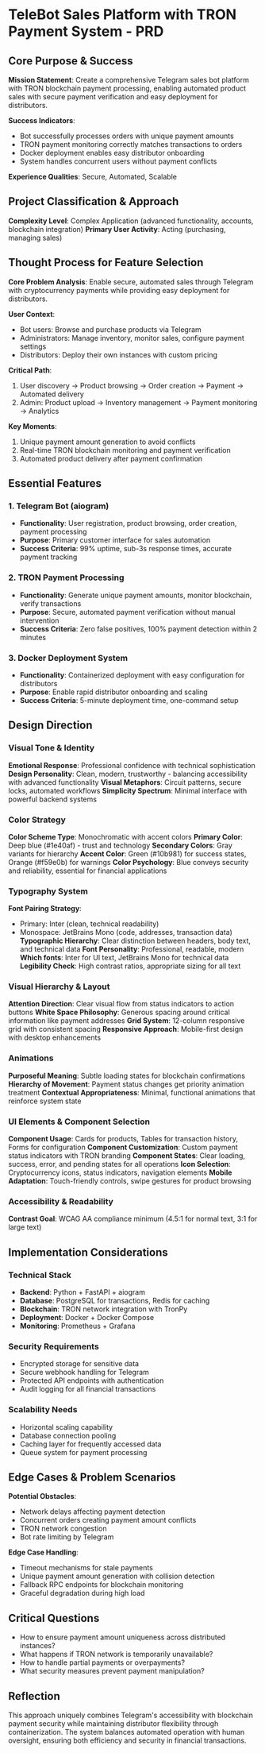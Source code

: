 # TeleBot Sales Platform with TRON Payment System - PRD

## Core Purpose & Success

**Mission Statement**: Create a comprehensive Telegram sales bot platform with TRON blockchain payment processing, enabling automated product sales with secure payment verification and easy deployment for distributors.

**Success Indicators**: 
- Bot successfully processes orders with unique payment amounts
- TRON payment monitoring correctly matches transactions to orders
- Docker deployment enables easy distributor onboarding
- System handles concurrent users without payment conflicts

**Experience Qualities**: Secure, Automated, Scalable

## Project Classification & Approach

**Complexity Level**: Complex Application (advanced functionality, accounts, blockchain integration)
**Primary User Activity**: Acting (purchasing, managing sales)

## Thought Process for Feature Selection

**Core Problem Analysis**: Enable secure, automated sales through Telegram with cryptocurrency payments while providing easy deployment for distributors.

**User Context**: 
- Bot users: Browse and purchase products via Telegram
- Administrators: Manage inventory, monitor sales, configure payment settings
- Distributors: Deploy their own instances with custom pricing

**Critical Path**: 
1. User discovery → Product browsing → Order creation → Payment → Automated delivery
2. Admin: Product upload → Inventory management → Payment monitoring → Analytics

**Key Moments**:
1. Unique payment amount generation to avoid conflicts
2. Real-time TRON blockchain monitoring and payment verification
3. Automated product delivery after payment confirmation

## Essential Features

### 1. Telegram Bot (aiogram)
- **Functionality**: User registration, product browsing, order creation, payment processing
- **Purpose**: Primary customer interface for sales automation
- **Success Criteria**: 99% uptime, sub-3s response times, accurate payment tracking

### 2. TRON Payment Processing
- **Functionality**: Generate unique payment amounts, monitor blockchain, verify transactions
- **Purpose**: Secure, automated payment verification without manual intervention
- **Success Criteria**: Zero false positives, 100% payment detection within 2 minutes

### 3. Docker Deployment System
- **Functionality**: Containerized deployment with easy configuration for distributors
- **Purpose**: Enable rapid distributor onboarding and scaling
- **Success Criteria**: 5-minute deployment time, one-command setup

## Design Direction

### Visual Tone & Identity
**Emotional Response**: Professional confidence with technical sophistication
**Design Personality**: Clean, modern, trustworthy - balancing accessibility with advanced functionality
**Visual Metaphors**: Circuit patterns, secure locks, automated workflows
**Simplicity Spectrum**: Minimal interface with powerful backend systems

### Color Strategy
**Color Scheme Type**: Monochromatic with accent colors
**Primary Color**: Deep blue (#1e40af) - trust and technology
**Secondary Colors**: Gray variants for hierarchy
**Accent Color**: Green (#10b981) for success states, Orange (#f59e0b) for warnings
**Color Psychology**: Blue conveys security and reliability, essential for financial applications

### Typography System
**Font Pairing Strategy**: 
- Primary: Inter (clean, technical readability)
- Monospace: JetBrains Mono (code, addresses, transaction data)
**Typographic Hierarchy**: Clear distinction between headers, body text, and technical data
**Font Personality**: Professional, readable, modern
**Which fonts**: Inter for UI text, JetBrains Mono for technical data
**Legibility Check**: High contrast ratios, appropriate sizing for all text

### Visual Hierarchy & Layout
**Attention Direction**: Clear visual flow from status indicators to action buttons
**White Space Philosophy**: Generous spacing around critical information like payment addresses
**Grid System**: 12-column responsive grid with consistent spacing
**Responsive Approach**: Mobile-first design with desktop enhancements

### Animations
**Purposeful Meaning**: Subtle loading states for blockchain confirmations
**Hierarchy of Movement**: Payment status changes get priority animation treatment
**Contextual Appropriateness**: Minimal, functional animations that reinforce system state

### UI Elements & Component Selection
**Component Usage**: Cards for products, Tables for transaction history, Forms for configuration
**Component Customization**: Custom payment status indicators with TRON branding
**Component States**: Clear loading, success, error, and pending states for all operations
**Icon Selection**: Cryptocurrency icons, status indicators, navigation elements
**Mobile Adaptation**: Touch-friendly controls, swipe gestures for product browsing

### Accessibility & Readability
**Contrast Goal**: WCAG AA compliance minimum (4.5:1 for normal text, 3:1 for large text)

## Implementation Considerations

### Technical Stack
- **Backend**: Python + FastAPI + aiogram
- **Database**: PostgreSQL for transactions, Redis for caching
- **Blockchain**: TRON network integration with TronPy
- **Deployment**: Docker + Docker Compose
- **Monitoring**: Prometheus + Grafana

### Security Requirements
- Encrypted storage for sensitive data
- Secure webhook handling for Telegram
- Protected API endpoints with authentication
- Audit logging for all financial transactions

### Scalability Needs
- Horizontal scaling capability
- Database connection pooling
- Caching layer for frequently accessed data
- Queue system for payment processing

## Edge Cases & Problem Scenarios

**Potential Obstacles**:
- Network delays affecting payment detection
- Concurrent orders creating payment amount conflicts
- TRON network congestion
- Bot rate limiting by Telegram

**Edge Case Handling**:
- Timeout mechanisms for stale payments
- Unique payment amount generation with collision detection
- Fallback RPC endpoints for blockchain monitoring
- Graceful degradation during high load

## Critical Questions

- How to ensure payment amount uniqueness across distributed instances?
- What happens if TRON network is temporarily unavailable?
- How to handle partial payments or overpayments?
- What security measures prevent payment manipulation?

## Reflection

This approach uniquely combines Telegram's accessibility with blockchain payment security while maintaining distributor flexibility through containerization. The system balances automated operation with human oversight, ensuring both efficiency and security in financial transactions.